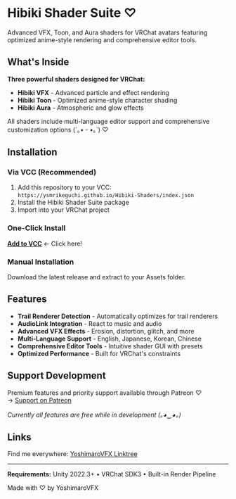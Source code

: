 # Hibiki Shader Suite ♡

Advanced VFX, Toon, and Aura shaders for VRChat avatars featuring optimized anime-style rendering and comprehensive editor tools.

## What's Inside

**Three powerful shaders designed for VRChat:**
- **Hibiki VFX** - Advanced particle and effect rendering
- **Hibiki Toon** - Optimized anime-style character shading  
- **Hibiki Aura** - Atmospheric and glow effects

All shaders include multi-language editor support and comprehensive customization options (´｡• ᵕ •｡`) ♡

## Installation

### Via VCC (Recommended)
1. Add this repository to your VCC: `https://ysmrikeguchi.github.io/Hibiki-Shaders/index.json`
2. Install the Hibiki Shader Suite package
3. Import into your VRChat project

### One-Click Install
[**Add to VCC**](https://ysmrikeguchi.github.io/Hibiki-Shaders/vcc.html) ← Click here!

### Manual Installation
Download the latest release and extract to your Assets folder.

## Features

- **Trail Renderer Detection** - Automatically optimizes for trail renderers
- **AudioLink Integration** - React to music and audio
- **Advanced VFX Effects** - Erosion, distortion, glitch, and more
- **Multi-Language Support** - English, Japanese, Korean, Chinese
- **Comprehensive Editor Tools** - Intuitive shader GUI with presets
- **Optimized Performance** - Built for VRChat's constraints

## Support Development

Premium features and priority support available through Patreon ♡  
→ [Support on Patreon](https://www.patreon.com/yoshimarovfx)

*Currently all features are free while in development (｡◕‿◕｡)*

## Links

Find me everywhere: [YoshimaroVFX Linktree](https://linktr.ee/yoshimarovfx)

---

**Requirements:** Unity 2022.3+ • VRChat SDK3 • Built-in Render Pipeline

Made with ♡ by YoshimaroVFX 
